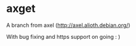 axget
=====

A branch from axel (http://axel.alioth.debian.org/)

With bug fixing and https support on going : )
